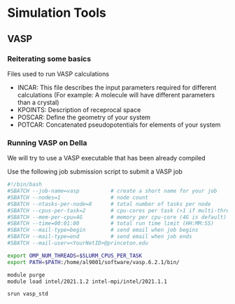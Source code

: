 # Simulation Tools
## VASP

### Reiterating some basics 

Files used to run VASP calculations
- INCAR: This file describes the input parameters required for different calculations (For example: A molecule will have different parameters than a crystal)
- KPOINTS: Description of receprocal space
- POSCAR: Define the geometry of your system
- POTCAR: Concatenated pseudopotentials for elements of your system 

### Running VASP on Della

We will try to use a VASP executable that has been already compiled

Use the following job submission script to submit a VASP job
```sh
#!/bin/bash
#SBATCH --job-name=vasp          # create a short name for your job
#SBATCH --nodes=1                # node count
#SBATCH --ntasks-per-node=8      # total number of tasks per node
#SBATCH --cpus-per-task=2        # cpu-cores per task (>1 if multi-threaded tasks)
#SBATCH --mem-per-cpu=4G         # memory per cpu-core (4G is default)
#SBATCH --time=00:01:00          # total run time limit (HH:MM:SS)
#SBATCH --mail-type=begin        # send email when job begins
#SBATCH --mail-type=end          # send email when job ends
#SBATCH --mail-user=<YourNetID>@princeton.edu

export OMP_NUM_THREADS=$SLURM_CPUS_PER_TASK
export PATH=$PATH:/home/al9001/software/vasp.6.2.1/bin/

module purge
module load intel/2021.1.2 intel-mpi/intel/2021.1.1

srun vasp_std
```
